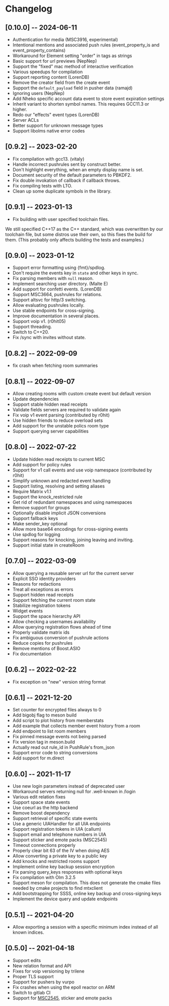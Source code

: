 # Changelog

## [0.10.0] -- 2024-06-11

- Authentication for media (MSC3916, experimental)
- Intentional mentions and associated push rules (event_property_is and event_property_contains)
- Workaround for Element setting "order" in tags as strings
- Basic support for url previews (NepNep)
- Support the "fixed" mac method of interactive verification
- Various speedups for compilation
- Support reporting content (LorenDB)
- Remove the creator field from the create event
- Support the `default_payload` field in pusher data (ramajd)
- Ignoring users (NepNep)
- Add Nheko specific account data event to store event expiration settings
- Inherit variant to shorten symbol names. This requires GCC11.3 or higher.
- Redo our "effects" event types (LorenDB)
- Server ACLs
- Better support for unknown message types
- Support libolms native error codes

## [0.9.2] -- 2023-02-20

- Fix compilation with gcc13. (vitaly)
- Handle incorrect pushrules sent by construct better.
- Don't highlight everything, when an empty display name is set.
- Document security of the default parameters to PBKDF2.
- Fix double invokation of callback if callback throws.
- Fix compiling tests with LTO.
- Clean up some duplicate symbols in the library.

## [0.9.1] -- 2023-01-13

- Fix building with user specified toolchain files.

We still specified C++17 as the C++ standard, which was overwritten by our
toolchain file, but some distros use their own, so this fixes the build for
them. (This probably only affects building the tests and examples.)

## [0.9.0] -- 2023-01-12

- Support error formatting using {fmt}/spdlog.
- Don't require the events key in `state` and other keys in sync.
- Fix parsing members with `null` reason.
- Implement searching user directory. (Malte E)
- Add support for confetti events. (LorenDB)
- Support MSC3664, pushrules for relations.
- Support altsvc for http/3 switching.
- Allow evaluating pushrules locally.
- Use stable endpoints for cross-signing.
- Improve documentation in several places.
- Support voip v1. (r0hit05)
- Support threading.
- Switch to C++20.
- Fix /sync with invites without state.

## [0.8.2] -- 2022-09-09

- fix crash when fetching room summaries

## [0.8.1] -- 2022-09-07

- Allow creating rooms with custom create event but default version
- Update dependencies
- Support stable hidden read receipts
- Validate fields servers are required to validate again
- Fix voip v1 event parsing (contributed by r0hit)
- Use hidden friends to reduce overload sets
- Add support for the unstable polics room type
- Support querying server capabilities

## [0.8.0] -- 2022-07-22

- Update hidden read receipts to current MSC
- Add support for policy rules
- Support for v1 call events and use voip namespace (contributed by r0hit)
- Simplify unknown and redacted event handling
- Support listing, resolving and setting aliases
- Require Matrix v1.1
- Support the knock_restricted rule
- Get rid of redundant namespaces and using namespaces
- Remove support for groups
- Optionally disable implicit JSON conversions
- Support fallback keys
- Make sender_key optional
- Allow more base64 encodings for cross-signing events
- Use spdlog for logging
- Support reasons for knocking, joining leaving and inviting.
- Support initial state in createRoom

## [0.7.0] -- 2022-03-09

- Allow querying a reusable server url for the current server
- Explicit SSO identity providers
- Reasons for redactions
- Treat all exceptions as errors
- Support hidden read receipts
- Support fetching the current room state
- Stabilize registration tokens
- Widget events
- Support the space hierarchy API
- Allow checking a usernames availability
- Allow querying registration flows ahead of time
- Properly validate matrix ids
- Fix ambiguous conversion of pushrule actions
- Reduce copies for pushrules
- Remove mentions of Boost.ASIO
- Fix documentation

## [0.6.2] -- 2022-02-22

- Fix exception on "new" version string format

## [0.6.1] -- 2021-12-20

- Set counter for encrypted files always to 0
- Add bigobj flag to meson build
- Add script to plot history from memberstats
- Add example that collects member event history from a room
- Add endpoint to list room members
- Fix pinned message events not being parsed
- Fix version tag in meson.build
- Actually read out rule_id in PushRule's from_json
- Support error code to string conversions
- Add support for m.direct

## [0.6.0] -- 2021-11-17

* Use new login parameters instead of deprecated user
* Workaround servers returning null for .well-known in /login
* Various edit relation fixes
* Support space state events
* Use coeurl as the http backend
* Remove boost dependency
* Support retrieval of specific state events
* Use a generic UIAHandler for all UIA endpoints
* Support registration tokens in UIA (callum)
* Support email and telephone numbers in UIA
* Support sticker and emote packs (MSC2545)
* Timeout connections properly
* Properly clear bit 63 of the IV when doing AES
* Allow converting a private key to a public key
* Add knocks and restricted rooms support
* Implement online key backup session encryption
* Fix parsing query_keys responses with optional keys
* Fix compilation with Olm 3.2.5
* Support meson for compilation. This does not generate the cmake files needed by cmake projects to find mtxclient
* Add bootstrapping for SSSS, online key backup and cross-signing keys
* Implement the device query and update endpoints

## [0.5.1] -- 2021-04-20

* Allow exporting a session with a specific minimum index instead of all known indices.

## [0.5.0] -- 2021-04-18

* Support edits
* New relation format and API
* Fixes for voip versioning by trilene
* Proper TLS support
* Support for pushers by vurpo
* Fix crashes when using the epoll reactor on ARM
* Switch to gitlab CI
* Support for [MSC2545](https://github.com/matrix-org/matrix-doc/pull/2545), sticker and emote packs
